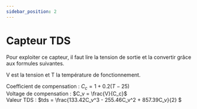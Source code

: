 ```yaml
---
sidebar_position: 2
---
```


# Capteur TDS

Pour exploiter ce capteur, il faut lire la tension de sortie et la convertir grâce aux formules suivantes.

V est la tension et T la température de fonctionnement.

Coefficient de compensation : $C_c = 1 + 0.2(T-25)$ \
Voltage de compensation : $C_v = \frac{V}{C_c}$ \
Valeur TDS : $tds = \frac{133.42C_v^3 - 255.46C_v^2 + 857.39C_v}{2} $ 